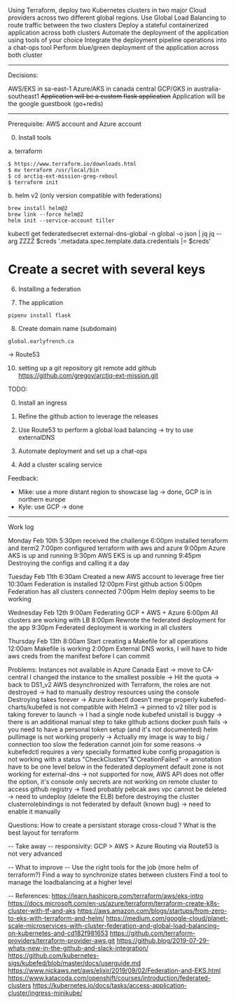 Using Terraform, deploy two Kubernetes clusters in two major Cloud providers across two different global regions.
Use Global Load Balancing to route traffic between the two clusters
Deploy a stateful containerized application across both clusters
Automate the deployment of the application using tools of your choice
Integrate the deployment pipeline operations into a chat-ops tool
Perform blue/green deployment of the application across both cluster

---
Decisions:

AWS/EKS in sa-east-1
Azure/AKS in canada central
GCP/GKS in australia-southeast1
~~Application will be a custom flask application~~
Application will be the google guestbook (go+redis)

---
Prerequisite: AWS account and Azure account

0. Install tools

a. terraform
```
$ https://www.terraform.io/downloads.html
$ mv terraform /usr/local/bin
$ cd arctiq-ext-mission-greg-reboul
$ terraform init
```

b. helm v2 (only version compatible with federations)
```
brew install helm@2
brew link --force helm@2
helm init --service-account tiller
```



kubectl get federatedsecret external-dns-global -n global -o json | jq jq --arg ZZZZ $creds '.metadata.spec.template.data.credentials |= $creds'


# Create a secret with several keys


6. Installing a federation

7. The application

```
pipenv install flask

```

8. Create domain name (subdomain)
```
global.earlyfrench.ca
```
-> Route53

10. setting up a git repository
git remote add  github https://github.com/gregov/arctiq-ext-mission.git



TODO:

0. Install an ingress

1. Refine the github action to leverage the releases

2. Use Route53 to perform a global load balancing
	-> try to use externalDNS

3. Automate deployment and set up a chat-ops 

4. Add a cluster scaling service


Feedback:
*	Mike: use a more distant region to showcase lag -> done, GCP is in northern europe
*	Kyle: use GCP -> done

---
Work log

Monday Feb 10th
5:30pm received the challenge
6:00pm installed terraform and iterm2
7:00pm configured terraform with aws and azure
9:00pm Azure AKS is up and running
9:30pm AWS EKS is up and running
9:45pm Destroying the configs and calling it a day

Tuesday Feb 11th
6:30am Created a new AWS account to leverage free tier
10:30am Federation is installed
12:00pm First github action
5:00pm Federation has all clusters connected
7:00pm Helm deploy seems to be working

Wednesday Feb 12th
9:00am Federating GCP + AWS + Azure
6:00pm All clusters are working with LB
8:00pm Rewrote the federated deployment for the app
9:30pm Federated deployment is working in all clusters

Thursday Feb 13th
8:00am Start creating a Makefile for all operations
12:00am Makefile is working
2:00pm External DNS works, I will have to hide aws creds from the manifest before I can commit

Problems:
Instances not available in Azure Canada East
-> move to CA-central
I changed the instance to the smallest possible -> Hit the quota
-> back to DS1_v2
AWS desynchronized with Terraform, the roles are not destroyed
-> had to manually destroy resources using the console
Destroying takes forever
-> Azure kubectl doesn't merge properly
kubefed-charts/kubefed is not compatible with Helm3
-> pinned to v2
tiller pod is taking forever to launch 
-> I had a single node
kubefed unistall is buggy
-> there is an additional manual step to take
github actions docker push fails
-> you need to have a personal token setup (and it's not documented)
helm pullimage is not working properly
-> Actually my image is way to big / connection too slow
the federation cannot join for some reasons
-> kubefedctl requires a very specially formatted kube config
propagation is not working with a status "CheckClusters"&"CreationFailed"
-> annotation have to be one level below in the federated deployment
default zone is not working for external-dns
-> not supported for now, AWS API does not offer the option, it's console only
secrets are not working on remote cluster to access github registry
-> fixed probably pebcak
aws vpc cannot be deleted
-> need to undeploy (delete the ELB) before destroying the cluster
clusterrolebindings is not federated by default (known bug)
-> need to enable it manually

Questions:
How to create a persistant storage cross-cloud ?
What is the best layout for terraform


-- Take away --
responsivity: GCP > AWS > Azure
Routing via Route53 is not very advanced

-- What to improve --
Use the right tools for the job (more helm of terraform?)
Find a way to synchronize states between clusters
Find a tool to manage the loadbalancing at a higher level

-- 
References:
https://learn.hashicorp.com/terraform/aws/eks-intro
https://docs.microsoft.com/en-us/azure/terraform/terraform-create-k8s-cluster-with-tf-and-aks
https://aws.amazon.com/blogs/startups/from-zero-to-eks-with-terraform-and-helm/
https://medium.com/google-cloud/planet-scale-microservices-with-cluster-federation-and-global-load-balancing-on-kubernetes-and-cd182f981653
https://github.com/terraform-providers/terraform-provider-aws.git
https://github.blog/2019-07-29-whats-new-in-the-github-and-slack-integration/
https://github.com/kubernetes-sigs/kubefed/blob/master/docs/userguide.md
https://www.nickaws.net/aws/elixir/2019/09/02/Federation-and-EKS.html
https://www.katacoda.com/openshift/courses/introduction/federated-clusters
https://kubernetes.io/docs/tasks/access-application-cluster/ingress-minikube/

